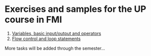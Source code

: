 # Exercises and samples for the UP course in FMI

  1. [Variables, basic input/output and operators](basic-operations.md)
  2. [Flow control and loop statements](statements.md)
  
  More tasks will be added through the semester...

